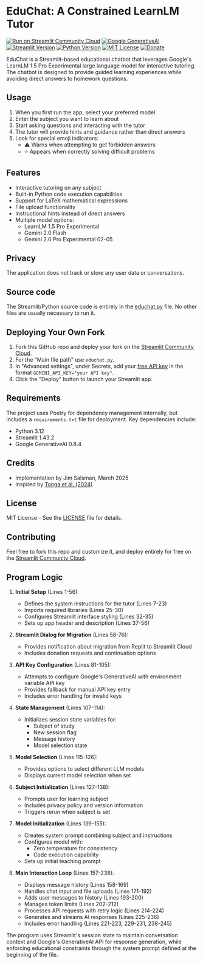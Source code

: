 
# EduChat: A Constrained LearnLM Tutor

[![Run on Streamlit Community Cloud](https://img.shields.io/badge/Run_on_Streamlit_Community_Cloud-green)](https://edu-chat.streamlit.app)
[![Google GenerativeAI](https://img.shields.io/badge/google--generativeai-0.8.4-blue?logo=google)](https://github.com/google-gemini/generative-ai-python)
[![Streamlit Version](https://img.shields.io/badge/sreamlit-1.43.2-blue?logo=streamlit)](https://streamlit.io/)
[![Python Version](https://img.shields.io/badge/python-3.12-blue?logo=python)](https://www.python.org/downloads/)
[![MIT License](https://img.shields.io/badge/License-MIT-green)](https://opensource.org/licenses/MIT)
[![Donate](https://img.shields.io/badge/Donate-gold?logo=paypal)](https://paypal.me/jsalsman)

EduChat is a Streamlit-based educational chatbot that leverages Google's LearnLM 1.5 Pro Experimental large language model for interactive tutoring. The chatbot is designed to provide guided learning experiences while avoiding direct answers to homework questions.

## Usage

1. When you first run the app, select your preferred model
2. Enter the subject you want to learn about
3. Start asking questions and interacting with the tutor
4. The tutor will provide hints and guidance rather than direct answers
5. Look for special emoji indicators:
   - ⚠️ Warns when attempting to get forbidden answers
   - ⭐ Appears when correctly solving difficult problems

## Features

- Interactive tutoring on any subject
- Built-in Python code execution capabilities
- Support for LaTeX mathematical expressions
- File upload functionality
- Instructional hints instead of direct answers
- Multiple model options:
  - LearnLM 1.5 Pro Experimental
  - Gemini 2.0 Flash
  - Gemini 2.0 Pro Experimental 02-05

## Privacy

The application does not track or store any user data or conversations.

## Source code

The Streamlit/Python source code is entirely in the [educhat.py](educhat.py) file. No other files are usually necessary to run it.

## Deploying Your Own Fork

1. Fork this GitHub repo and deploy your fork on the [Streamlit Community Cloud](https://share.streamlit.io/).
2. For the "Main file path" use `educhat.py`.
3. In "Advanced settings", under Secrets, add your [free API key](https://aistudio.google.com/apikey) in the format `GEMINI_API_KEY="your API key"`.
4. Click the "Deploy" button to launch your Streamlit app.

## Requirements

The project uses Poetry for dependency management internally, but includes a `requirements.txt` file for deployment. Key dependencies include:
- Python 3.12
- Streamlit 1.43.2
- Google GenerativeAI 0.8.4

## Credits

- Implementation by Jim Salsman, March 2025
- Inspired by [Tonga et al. (2024)](https://arxiv.org/abs/2411.03495)

## License

MIT License - See the [LICENSE](LICENSE) file for details.

## Contributing

Feel free to fork this repo and customize it, and deploy entirely for free on the [Streamlit Community Cloud](https://share.streamlit.io/).

## Program Logic
1. **Initial Setup** (Lines 1-56):
   - Defines the system instructions for the tutor (Lines 7-23)
   - Imports required libraries (Lines 25-30)
   - Configures Streamlit interface styling (Lines 32-35)
   - Sets up app header and description (Lines 37-56)

2. **Streamlit Dialog for Migration** (Lines 58-76):
   - Provides notification about migration from Replit to Streamlit Cloud
   - Includes donation requests and continuation options

3. **API Key Configuration** (Lines 81-105):
   - Attempts to configure Google's GenerativeAI with environment variable API key
   - Provides fallback for manual API key entry
   - Includes error handling for invalid keys

4. **State Management** (Lines 107-114):
   - Initializes session state variables for:
     - Subject of study
     - New session flag
     - Message history
     - Model selection state

5. **Model Selection** (Lines 115-126):
   - Provides options to select different LLM models
   - Displays current model selection when set

6. **Subject Initialization** (Lines 127-138):
   - Prompts user for learning subject
   - Includes privacy policy and version information
   - Triggers rerun when subject is set

7. **Model Initialization** (Lines 139-155):
   - Creates system prompt combining subject and instructions
   - Configures model with:
     - Zero temperature for consistency
     - Code execution capability
   - Sets up initial teaching prompt

8. **Main Interaction Loop** (Lines 157-238):
   - Displays message history (Lines 158-169)
   - Handles chat input and file uploads (Lines 171-192)
   - Adds user messages to history (Lines 193-200)
   - Manages token limits (Lines 202-212)
   - Processes API requests with retry logic (Lines 214-224)
   - Generates and streams AI responses (Lines 225-236)
   - Includes error handling (Lines 221-223, 229-231, 238-245)

The program uses Streamlit's session state to maintain conversation context and Google's GenerativeAI API for response generation, while enforcing educational constraints through the system prompt defined at the beginning of the file.
